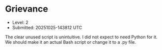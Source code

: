 # Grievance

- Level: 2
- Submitted: 20251025-143812 UTC

The clear unused script is unintuitive. I did not expect to need Python for it. We should make it an actual Bash script or change it to a .py file.
